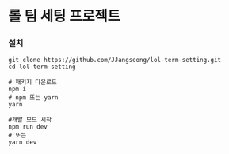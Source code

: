 # 롤 팀 세팅 프로젝트

### 설치
```shell
git clone https://github.com/JJangseong/lol-term-setting.git
cd lol-term-setting

# 패키지 다운로드
npm i
# npm 또는 yarn
yarn

#개발 모드 시작
npm run dev
# 또는
yarn dev
```